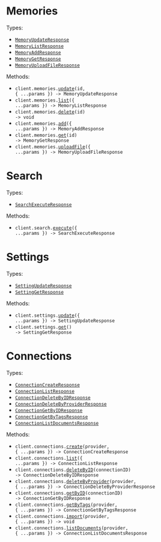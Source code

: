 # Memories

Types:

- <code><a href="./src/resources/memories.ts">MemoryUpdateResponse</a></code>
- <code><a href="./src/resources/memories.ts">MemoryListResponse</a></code>
- <code><a href="./src/resources/memories.ts">MemoryAddResponse</a></code>
- <code><a href="./src/resources/memories.ts">MemoryGetResponse</a></code>
- <code><a href="./src/resources/memories.ts">MemoryUploadFileResponse</a></code>

Methods:

- <code title="patch /v3/memories/{id}">client.memories.<a href="./src/resources/memories.ts">update</a>(id, { ...params }) -> MemoryUpdateResponse</code>
- <code title="post /v3/memories/list">client.memories.<a href="./src/resources/memories.ts">list</a>({ ...params }) -> MemoryListResponse</code>
- <code title="delete /v3/memories/{id}">client.memories.<a href="./src/resources/memories.ts">delete</a>(id) -> void</code>
- <code title="post /v3/memories">client.memories.<a href="./src/resources/memories.ts">add</a>({ ...params }) -> MemoryAddResponse</code>
- <code title="get /v3/memories/{id}">client.memories.<a href="./src/resources/memories.ts">get</a>(id) -> MemoryGetResponse</code>
- <code title="post /v3/memories/file">client.memories.<a href="./src/resources/memories.ts">uploadFile</a>({ ...params }) -> MemoryUploadFileResponse</code>

# Search

Types:

- <code><a href="./src/resources/search.ts">SearchExecuteResponse</a></code>

Methods:

- <code title="post /v3/search">client.search.<a href="./src/resources/search.ts">execute</a>({ ...params }) -> SearchExecuteResponse</code>

# Settings

Types:

- <code><a href="./src/resources/settings.ts">SettingUpdateResponse</a></code>
- <code><a href="./src/resources/settings.ts">SettingGetResponse</a></code>

Methods:

- <code title="patch /v3/settings">client.settings.<a href="./src/resources/settings.ts">update</a>({ ...params }) -> SettingUpdateResponse</code>
- <code title="get /v3/settings">client.settings.<a href="./src/resources/settings.ts">get</a>() -> SettingGetResponse</code>

# Connections

Types:

- <code><a href="./src/resources/connections.ts">ConnectionCreateResponse</a></code>
- <code><a href="./src/resources/connections.ts">ConnectionListResponse</a></code>
- <code><a href="./src/resources/connections.ts">ConnectionDeleteByIDResponse</a></code>
- <code><a href="./src/resources/connections.ts">ConnectionDeleteByProviderResponse</a></code>
- <code><a href="./src/resources/connections.ts">ConnectionGetByIDResponse</a></code>
- <code><a href="./src/resources/connections.ts">ConnectionGetByTagsResponse</a></code>
- <code><a href="./src/resources/connections.ts">ConnectionListDocumentsResponse</a></code>

Methods:

- <code title="post /v3/connections/{provider}">client.connections.<a href="./src/resources/connections.ts">create</a>(provider, { ...params }) -> ConnectionCreateResponse</code>
- <code title="post /v3/connections/list">client.connections.<a href="./src/resources/connections.ts">list</a>({ ...params }) -> ConnectionListResponse</code>
- <code title="delete /v3/connections/{connectionId}">client.connections.<a href="./src/resources/connections.ts">deleteByID</a>(connectionID) -> ConnectionDeleteByIDResponse</code>
- <code title="delete /v3/connections/{provider}">client.connections.<a href="./src/resources/connections.ts">deleteByProvider</a>(provider, { ...params }) -> ConnectionDeleteByProviderResponse</code>
- <code title="get /v3/connections/{connectionId}">client.connections.<a href="./src/resources/connections.ts">getByID</a>(connectionID) -> ConnectionGetByIDResponse</code>
- <code title="post /v3/connections/{provider}/connection">client.connections.<a href="./src/resources/connections.ts">getByTags</a>(provider, { ...params }) -> ConnectionGetByTagsResponse</code>
- <code title="post /v3/connections/{provider}/import">client.connections.<a href="./src/resources/connections.ts">import</a>(provider, { ...params }) -> void</code>
- <code title="post /v3/connections/{provider}/documents">client.connections.<a href="./src/resources/connections.ts">listDocuments</a>(provider, { ...params }) -> ConnectionListDocumentsResponse</code>
